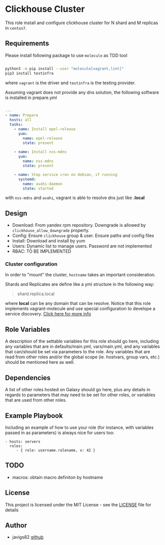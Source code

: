 # Clickhouse Cluster

This role install and configure clickhouse cluster for N shard and M replicas in `centos7`.

## Requirements

Please install following package to use `molecule` as TDD tool

```sh

python3 -m pip install --user "molecule[vagrant,lint]"
pip3 install testinfra


```

where `vagrant` is the driver and `testinfra` is the testing provider.

Assuming vagrant does not provide any dns solution, the following software is installed in prepare.yml

```yml

---
- name: Prepare
  hosts: all
  tasks:
    - name: Install epel-release
      yum:
        name: epel-release
        state: present
  
    - name: Install nss-mdns
      yum:
        name: nss-mdns
        state: present

    - name: Stop service cron on debian, if running
      systemd:
        name: avahi-daemon
        state: started

```

with `nss-mdns` and `avahi`, vagrant is able to resolve dns just like **<hostname>.local**

## Design

 - Download: From yandex rpm repository. Downgrade is allowed by `clickhouse_allow_downgrade` property.
 - Config: Ensure `clickhouse` group & user. Ensure paths and config files
 - Install: Download and install by yum
 - Users: Dynamic list to manage users. Password are not implemented
 - RBAC: TO BE IMPLEMENTED

### Cluster configuration

In order to "mount" the cluster, `hostname` takes an important consideration.

Shards and Replicates are define like a yml structure in the following way:

> shard<N>.replica<N>.local

where **local** can be any domain that can be resolve. Notice that this role implements vagrant-molecule and use special configuration
to develope a service discovery. [Click here for more info](./molecule/default/prepare.yml)

## Role Variables

A description of the settable variables for this role should go here, including any variables that are in defaults/main.yml, vars/main.yml, and any variables that can/should be set via parameters to the role. Any variables that are read from other roles and/or the global scope (ie. hostvars, group vars, etc.) should be mentioned here as well.


## Dependencies

A list of other roles hosted on Galaxy should go here, plus any details in regards to parameters that may need to be set for other roles, or variables that are used from other roles.

## Example Playbook

Including an example of how to use your role (for instance, with variables passed in as parameters) is always nice for users too:

    - hosts: servers
      roles:
         - { role: username.rolename, x: 42 }

## TODO
 - macros: obtain macro definiton by hostname

## License

This project is licensed under the MIT License - see the [LICENSE](./LICENSE) file for details

## Author

* javigs82 [github](https://github.com/javigs82/)